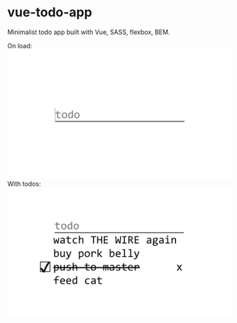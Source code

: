 # vue-todo-app
Minimalist todo app built with Vue, SASS, flexbox, BEM.

On load:
![On load](/screens/load.png?raw=true?raw=true "On load")
With todos:
![With todos](/screens/list.png?raw=true "With todos")

